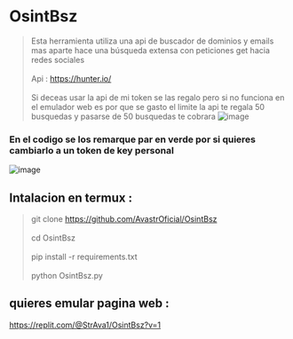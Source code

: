 # OsintBsz
> Esta herramienta utiliza una api de buscador de dominios y emails mas aparte hace una búsqueda extensa con peticiones get hacia redes sociales 
<br></br>
> Api : https://hunter.io/
<br></br>
> Si deceas usar la api de mi token se las regalo pero si no funciona en el emulador web es por que se gasto el limite la api te regala 50 busquedas y pasarse de 50 busquedas te cobrara 
![image](https://github.com/AvastrOficial/OsintBsz/assets/91764815/6e01cb12-1009-4b67-a207-f2c72c5ac159)
### En el codigo se los remarque par en verde por si quieres cambiarlo a un token de key personal
![image](https://github.com/AvastrOficial/OsintBsz/assets/91764815/c4e30d97-2635-42e0-b5cb-d8fec772e838)
## Intalacion en termux :
> git clone https://github.com/AvastrOficial/OsintBsz
<br></br>
> cd OsintBsz
<br></br>
> pip install -r requirements.txt
<br></br>
> python OsintBsz.py
## quieres emular pagina web :
https://replit.com/@StrAva1/OsintBsz?v=1

